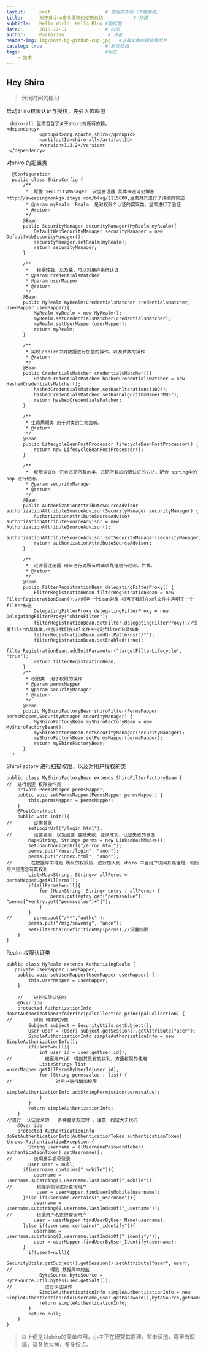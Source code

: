 ```yaml
---
layout:     post                    # 使用的布局（不需要改）
title:      对于Shiro安全框架的使用总结           # 标题 
subtitle:   Hello World, Hello Blog #副标题
date:       2018-11-11              # 时间
author:     MasterJen                # 作者
header-img: img/post-bg-github-cup.jpg   #这篇文章标题背景图片
catalog: true                       # 是否归档
tags:                               #标签
    - 技术
---
```

## Hey Shiro
>休闲时间的练习 

启动Shiro权限认证与授权，先引入依赖包

     shiro-all 里面包含了关于shiro的所有依赖。
    <dependency>
                <groupId>org.apache.shiro</groupId>
                <artifactId>shiro-all</artifactId>
                <version>1.3.2</version>
     </dependency>
     
对shiro 的配置类

      @Configuration
      public class ShiroConfig {
          /**
           *  配置 SecurityManager  安全管理器 具体描述请见博客 http://sweepingmonkgo.iteye.com/blog/2115800,里面对其进行了详细的叙述
           * @param myRealm  Realm  是对权限个认证的实现类，里面进行了验证
           * @return
           */
          @Bean
          public SecurityManager securityManager(MyRealm myRealm){
              DefaultWebSecurityManager securityManager = new DefaultWebSecurityManager();
              securityManager.setRealm(myRealm);
              return securityManager;
          }
      
          /**
           *   根据转数，以及盐，可以对用户进行认证
           * @param credentialsMatcher
           * @param userMapper
           * @return
           */
          @Bean
          public MyRealm myRealm(CredentialsMatcher credentialsMatcher, UserMapper userMapper){
              MyRealm myRealm = new MyRealm();
              myRealm.setCredentialsMatcher(credentialsMatcher);
              myRealm.setUserMapper(userMapper);
              return myRealm;
          }
      
          /**
           * 实现了shiro中对数据进行加盐的操作，以及转数的操作
           * @return
           */
          @Bean
          public CredentialsMatcher credentialsMatcher(){
              HashedCredentialsMatcher hashedCredentialsMatcher = new HashedCredentialsMatcher();
              hashedCredentialsMatcher.setHashIterations(1024);
              hashedCredentialsMatcher.setHashAlgorithmName("MD5");
              return hashedCredentialsMatcher;
          }
      
          /**
           * 生命周期类 用于对类的生命监听。
           * @return
           */
          @Bean
          public LifecycleBeanPostProcessor lifecycleBeanPostProcessor() {
              return new LifecycleBeanPostProcessor();
          }
      
          /**
           *  权限认证的 它会匹配所有的类，匹配所有加权限认证的方法，配合 spring中的aop 进行使用。
           * @param securityManager
           * @return
           */
          @Bean
          public AuthorizationAttributeSourceAdvisor authorizationAttributeSourceAdvisor(SecurityManager securityManager) {
              AuthorizationAttributeSourceAdvisor authorizationAttributeSourceAdvisor = new AuthorizationAttributeSourceAdvisor();
              authorizationAttributeSourceAdvisor.setSecurityManager(securityManager);
              return authorizationAttributeSourceAdvisor;
          }
      
          /**
           *  过滤器注册器 用来进行对所有的请求路径进行过滤，拦截。
           * @return
           */
          @Bean
          public FilterRegistrationBean delegatingFilterProxy() {
              FilterRegistrationBean filterRegistrationBean = new FilterRegistrationBean();//创建一个bean对象 相当于我们在xml文件中声明了一个filter标签
              DelegatingFilterProxy delegatingFilterProxy = new DelegatingFilterProxy("shiroFilter");
              filterRegistrationBean.setFilter(delegatingFilterProxy);//设置filer的具体类,相当于我们在xml文件中指定filter的具体类
              filterRegistrationBean.addUrlPatterns("/*");
              filterRegistrationBean.setEnabled(true);
              filterRegistrationBean.addInitParameter("targetFilterLifecycle", "true");
              return filterRegistrationBean;
          }
          /**
           * 权限类  用于权限的操作
           * @param permsMapper
           * @param securityManager
           * @return
           */
          @Bean
          public MyShiroFactoryBean shiroFilter(PermsMapper permsMapper,SecurityManager securityManager) {
              MyShiroFactoryBean myShiroFactoryBean = new MyShiroFactoryBean();
              myShiroFactoryBean.setSecurityManager(securityManager);
              myShiroFactoryBean.setPermsMapper(permsMapper);
              return myShiroFactoryBean;
          }
      }
      
ShiroFactory 进行扫描权限，以及对用户授权的类

    public class MyShiroFactoryBean extends ShiroFilterFactoryBean {
    //  进行创建 权限操作类
        private PermsMapper permsMapper;
        public void setPermsMapper(PermsMapper permsMapper) {
            this.permsMapper = permsMapper;
        }
        @PostConstruct
        public void init(){
    //        设置登录
            setLoginUrl("/login.html");
    //        设置权限，以及设置 登陆失败，登录成功，认证失败的界面
            Map<String, String> perms = new LinkedHashMap<>();
            setUnauthorizedUrl("/error.html");
            perms.put("/user/login", "anon");
            perms.put("/index.html", "anon");
    //       在数据库中得到 所有的权限后，进行加入到 shiro 中当用户访问其路径是，判断用户是否含有其权利
            List<Map<String, String>> allPerms = permsMapper.getAllPerms();
            if(allPerms!=null){
                for (Map<String, String> entry : allPerms) {
                    perms.put(entry.get("permsvalue"), "perms["+entry.get("permsvalue")+"]");
                }
            }
    //        perms.put("/**","authc" );
            perms.put("/msg/savemsg", "anon");
            setFilterChainDefinitionMap(perms);//设置权限
        }
    }
    
Realm 权限认证类

    public class MyRealm extends AuthorizingRealm {
       private UserMapper userMapper;
        public void setUserMapper(UserMapper userMapper) {
            this.userMapper = userMapper;
        }
    
        //    进行权限认证的
        @Override
        protected AuthorizationInfo doGetAuthorizationInfo(PrincipalCollection principalCollection) {
    //        得到 域中的对象
            Subject subject = SecurityUtils.getSubject();
            User user = (User) subject.getSession().getAttribute("user");
            SimpleAuthorizationInfo simpleAuthorizationInfo = new SimpleAuthorizationInfo();
            if(user!=null){
                int user_id = user.getUser_id();
    //            根据用户id  得到其具有的权利，方便权限的使用
                List<String> list =userMapper.getAllPermsByUserId(user_id);
                for (String permsvalue : list) {
    //                对用户进行增加权限
                    simpleAuthorizationInfo.addStringPermission(permsvalue);
                }
            }
            return simpleAuthorizationInfo;
        }
    //进行  认证登录的   多种登录方式时 ，注意，约定大于代码
        @Override
        protected AuthenticationInfo doGetAuthenticationInfo(AuthenticationToken authenticationToken) throws AuthenticationException {
            String username = ((UsernamePasswordToken) authenticationToken).getUsername();
    //        说明是手机号登录
            User user = null;
          if(username.contains("_mobile")){
              username = username.substring(0,username.lastIndexOf("_mobile"));
    //         根据手机号进行查询用户
               user = userMapper.findUserByMobile(username);
          }else if(username.contains("_username")){
              username = username.substring(0,username.lastIndexOf("_username"));
    //         根据用户名进行查询用户
              user = userMapper.findUserByUser_Name(username);
          }else if(username.contains("_identify")){
              username = username.substring(0,username.lastIndexOf("_identify"));
              user = userMapper.findUserByUser_Identify(username);
          }
            if(user!=null){
                SecurityUtils.getSubject().getSession().setAttribute("user", user);
    //              得到 数据库中的盐
                ByteSource byteSource = ByteSource.Util.bytes(user.getSalt());
    //            进行认证操作  
                SimpleAuthenticationInfo simpleAuthenticationInfo = new SimpleAuthenticationInfo(username,user.getPassword(),byteSource,getName());
                return simpleAuthenticationInfo;
            }
            return null;
        }
    }
> 以上便是对shiro的简单应用，小主正在研究其原理，暂未读透，哪里有瑕疵，请各位大神，多多指点。
